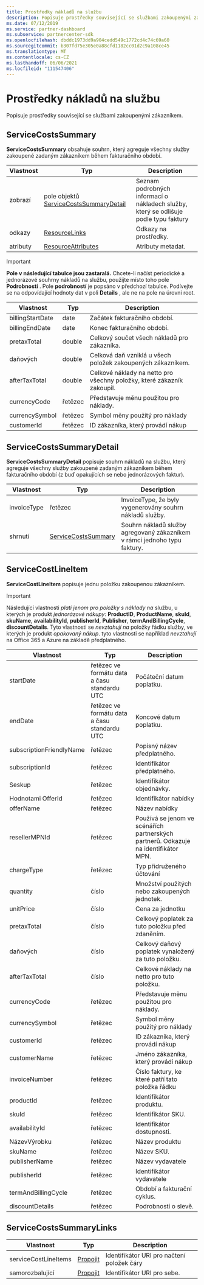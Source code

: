 ```yaml
---
title: Prostředky nákladů na službu
description: Popisuje prostředky související se službami zakoupenými zákazníkem.
ms.date: 07/12/2019
ms.service: partner-dashboard
ms.subservice: partnercenter-sdk
ms.openlocfilehash: dbddc1973dd9a904cedd549c1772cd4c74c69a60
ms.sourcegitcommit: b307fd75e305e0a88cfd1182cc01d2c9a108ce45
ms.translationtype: MT
ms.contentlocale: cs-CZ
ms.lasthandoff: 06/06/2021
ms.locfileid: "111547406"
---
```

# <a name="service-costs-resources"></a>Prostředky nákladů na službu

Popisuje prostředky související se službami zakoupenými zákazníkem.

## <a name="servicecostssummary"></a>ServiceCostsSummary

**ServiceCostsSummary** obsahuje souhrn, který agreguje všechny služby zakoupené zadaným zákazníkem během fakturačního období.

| Vlastnost | Typ | Description |
| -------- | ---- | ----------- |
| zobrazí | pole objektů [ServiceCostsSummaryDetail](#servicecostssummarydetail) | Seznam podrobných informací o nákladech služby, který se odlišuje podle typu faktury|
| odkazy | [ResourceLinks](utility-resources.md#resourcelinks) | Odkazy na prostředky. |
| atributy | [ResourceAttributes](utility-resources.md#resourceattributes) | Atributy metadat. |

> [!IMPORTANT]
> **Pole v následující tabulce jsou zastaralá.** Chcete-li načíst periodické a jednorázové souhrny nákladů na službu, použijte místo toho pole **Podrobnosti** . Pole **podrobností** je popsáno v předchozí tabulce. Podívejte se na odpovídající hodnoty dat v poli **Details** , ale ne na pole na úrovni root.

| Vlastnost | Typ | Description |
| -------- | ---- | ----------- |
| billingStartDate | date | Začátek fakturačního období. |
| billingEndDate | date | Konec fakturačního období. |
| pretaxTotal | double | Celkový součet všech nákladů pro zákazníka. |
| daňových  | double | Celková daň vzniklá u všech položek zakoupených zákazníkem. |
| afterTaxTotal | double | Celkové náklady na netto pro všechny položky, které zákazník zakoupil. |
| currencyCode | řetězec | Představuje měnu použitou pro náklady. |
| currencySymbol | řetězec | Symbol měny použitý pro náklady |
| customerId | řetězec | ID zákazníka, který provádí nákup |

## <a name="servicecostssummarydetail"></a>ServiceCostsSummaryDetail

**ServiceCostsSummaryDetail** popisuje souhrn nákladů na službu, který agreguje všechny služby zakoupené zadaným zákazníkem během fakturačního období (z buď opakujících se nebo jednorázových faktur).

| Vlastnost | Typ | Description |
| -------- | ---- | ----------- |
| invoiceType | řetězec | InvoiceType, že byly vygenerovány souhrn nákladů služby. |
| shrnutí | [ServiceCostsSummary](#servicecostssummary) | Souhrn nákladů služby agregovaný zákazníkem v rámci jednoho typu faktury. |

## <a name="servicecostlineitem"></a>ServiceCostLineItem

**ServiceCostLineItem** popisuje jednu položku zakoupenou zákazníkem.

> [!IMPORTANT]
> Následující vlastnosti *platí jenom pro položky s náklady na* službu, u kterých je produkt *jednorázové nákupy*: **ProductID**, **ProductName**, **skuId**, **skuName**, **availabilityId**, **publisherId**, **Publisher**, **termAndBillingCycle**, **discountDetails**. Tyto vlastnosti se *nevztahují na* položky řádku služby, ve kterých je produkt *opakovaný nákup*. tyto vlastnosti se například *nevztahují* na Office 365 a Azure na základě předplatného.

| Vlastnost                 | Typ                           | Description                                                          |
|--------------------------|--------------------------------|----------------------------------------------------------------------|
| startDate                | řetězec ve formátu data a času standardu UTC | Počáteční datum poplatku.                                       |
| endDate                  | řetězec ve formátu data a času standardu UTC | Koncové datum poplatku.                                         |
| subscriptionFriendlyName | řetězec                         | Popisný název předplatného.                              |
| subscriptionId           | řetězec                         | Identifikátor předplatného.                                         |
| Seskup                  | řetězec                         | Identifikátor objednávky.                                                |
| Hodnotami OfferId                  | řetězec                         | Identifikátor nabídky                                                |
| offerName                | řetězec                         | Název nabídky                                                      |
| resellerMPNId            | řetězec                         | Používá se jenom ve scénářích partnerských partnerů. Odkazuje na identifikátor MPN. |
| chargeType               | řetězec                         | Typ přidruženého účtování                                          |
| quantity                 | číslo                         | Množství použitých nebo zakoupených jednotek.                             |
| unitPrice                | číslo                         | Cena za jednotku                                                  |
| pretaxTotal              | číslo                         | Celkový poplatek za tuto položku před zdaněním.                         |
| daňových                      | číslo                         | Celkový daňový poplatek vynaložený za tuto položku.                         |
| afterTaxTotal            | číslo                         | Celkové náklady na netto pro tuto položku.                                    |
| currencyCode             | řetězec                         | Představuje měnu použitou pro náklady.                          |
| currencySymbol           | řetězec                         | Symbol měny použitý pro náklady                              |
| customerId               | řetězec                         | ID zákazníka, který provádí nákup                          |
| customerName             | řetězec                         | Jméno zákazníka, který provádí nákup                        |
| invoiceNumber            | řetězec                         | Číslo faktury, ke které patří tato položka řádku                   |
| productId                | řetězec                         | Identifikátor produktu.                                              |
| skuId                    | řetězec                         | Identifikátor SKU.                                                  |
| availabilityId           | řetězec                         | Identifikátor dostupnosti.                                         |
| NázevVýrobku              | řetězec                         | Název produktu                                                    |
| skuName                  | řetězec                         | Název SKU.                                                        |
| publisherName            | řetězec                         | Název vydavatele                                                  |
| publisherId              | řetězec                         | Identifikátor vydavatele                                            |
| termAndBillingCycle      | řetězec                         | Období a fakturační cyklus.                                          |
| discountDetails          | řetězec                         | Podrobnosti o slevě.                                                |

## <a name="servicecostssummarylinks"></a>ServiceCostsSummaryLinks

| Vlastnost             | Typ                               | Description                         |
|----------------------|------------------------------------|-------------------------------------|
| serviceCostLineItems | [Propojit](utility-resources.md#link) | Identifikátor URI pro načtení položek čáry |
| samorozbalující                 | [Propojit](utility-resources.md#link) | Identifikátor URI pro sebe.                       |

